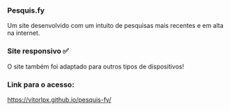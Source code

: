 ### Pesquis.fy

Um site desenvolvido com um intuito de pesquisas mais recentes e em alta na internet.


### Site responsivo ✅

O site também foi adaptado para outros tipos de dispositivos!

### Link para o acesso:

https://vitorlpx.github.io/pesquis-fy/
